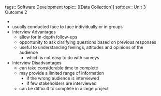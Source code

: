 tags:: Software Development
topic:: [[Data Collection]]
softdev:: Unit 3 Outcome 2

-
- usually conducted face to face individually or in groups
- Interview Advantages
	- allow for in-depth follow-ups
	- opportunity to ask clarifying questions based on previous responses
	- useful to understanding feelings, attitudes and opinions of the audience
		- which is not easy to do with surveys
- Interview Disadvantages
	- can take considerable time to complete
	- may provide a limited range of information
		- if the wrong audience is interviewed
		- if few stakeholders are interviewed
	- can be difficult to complete in a large project